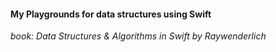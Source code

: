 #### My Playgrounds for data structures using Swift

*book: Data Structures & Algorithms in Swift by Raywenderlich*


